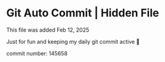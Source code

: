 # Git Auto Commit | Hidden File

This file was added Feb 12, 2025

Just for fun and keeping my daily git commit active 🤪

commit number: 145658
